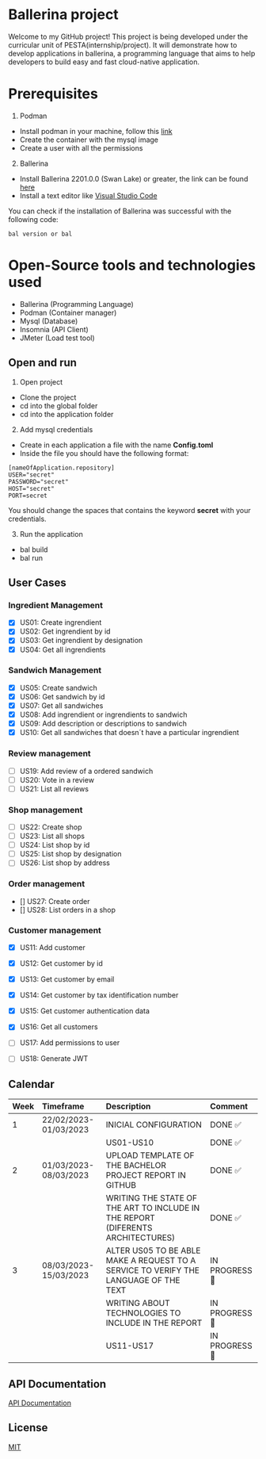 
# Ballerina project

Welcome to my GitHub project! This project is being developed under the curricular unit of PESTA(internship/project). It will demonstrate how to develop applications in ballerina, a programming language that aims to help developers to build easy and fast cloud-native application.

# Prerequisites

1. Podman
- Install podman in your machine, follow this [link](https://github.com/containers/podman/blob/main/docs/tutorials/podman-for-windows.md)
- Create the container with the mysql image
- Create a user with all the permissions

2. Ballerina
- Install Ballerina 2201.0.0 (Swan Lake) or greater, the link can be found [here](https://ballerina.io/learn/install-ballerina/set-up-ballerina/)
- Install a text editor like [Visual Studio Code](https://code.visualstudio.com/)

You can check if the installation of Ballerina was successful with the following code:

```
bal version or bal
```
# Open-Source tools and technologies used
- Ballerina (Programming Language)
- Podman (Container manager)
- Mysql (Database)
- Insomnia (API Client)
- JMeter (Load test tool)

## Open and run
1. Open project
- Clone the project
- cd into the global folder
- cd into the application folder

2. Add mysql credentials
- Create in each application a file with the name **Config.toml**
- Inside the file you should have the following format:
```
[nameOfApplication.repository]
USER="secret"
PASSWORD="secret"
HOST="secret"
PORT=secret
```

You should change the spaces that contains the keyword **secret** with your credentials.

3. Run the application
- bal build
- bal run
    
## User Cases

### Ingredient Management
- [x]  US01: Create ingrendient
- [x]  US02: Get ingrendient by id
- [x]  US03: Get ingrendient by designation
- [x]  US04: Get all ingrendients

### Sandwich Management
- [x]  US05: Create sandwich
- [x]  US06: Get sandwich by id
- [x]  US07: Get all sandwiches
- [x]  US08: Add ingrendient or ingrendients to sandwich
- [x]  US09: Add description or descriptions to sandwich
- [x]  US10: Get all sandwiches that doesn´t have a particular ingrendient

### Review management

- [ ] US19: Add review of a ordered sandwich
- [ ] US20: Vote in a review
- [ ] US21: List all reviews

### Shop management

- [ ] US22: Create shop
- [ ] US23: List all shops
- [ ] US24: List shop by id
- [ ] US25: List shop by designation
- [ ] US26: List shop by address

### Order management

- [] US27: Create order
- [] US28: List orders in a shop

### Customer management

- [x]  US11: Add customer
- [x]  US12: Get customer by id
- [x]  US13: Get customer by email
- [x]  US14: Get customer by tax identification number
- [x]  US15: Get customer authentication data
- [x]  US16: Get all customers
- [ ]  US17: Add permissions to user
- [ ]  US18: Generate JWT


## Calendar

| Week | Timeframe    | Description                | Comment|
| :-------- | :------- | :------------------------- | :----|
| 1 | 22/02/2023-01/03/2023 | INICIAL CONFIGURATION | DONE :white_check_mark:     |
|   |                       | US01-US10             |  DONE :white_check_mark:    |
| 2 | 01/03/2023-08/03/2023 | UPLOAD TEMPLATE OF THE BACHELOR PROJECT REPORT IN GITHUB|  DONE :white_check_mark:  |
|   |                       | WRITING THE STATE OF THE ART TO INCLUDE IN THE REPORT (DIFERENTS ARCHITECTURES)| DONE :white_check_mark:   | 
| 3 | 08/03/2023-15/03/2023 | ALTER US05 TO BE ABLE MAKE A REQUEST TO A SERVICE TO VERIFY THE LANGUAGE OF THE TEXT|  IN PROGRESS :construction: |
|   |                       | WRITING ABOUT TECHNOLOGIES TO INCLUDE IN THE REPORT |  IN PROGRESS :construction: |
|   |                       | US11-US17             | IN PROGRESS :construction:  |


## API Documentation

[API Documentation](https://github.com/TiagoNora/ballerina-project/blob/fe611e643f987d1098c92e0ae58d614024d34fab/docs/apiDocumentation.md)

## License

[MIT](https://choosealicense.com/licenses/mit/)

